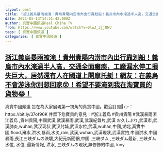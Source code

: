```yaml
---
layout: post
title: "浙江義烏暴雨被淹！貴州貴陽内涝市內出行靠划船！義烏市內水淹過半人高，交通全面癱瘓，工廠漏水停工損失巨大，居然還有人在國道上開摩托艇！網友：在義烏不會游泳你別想回家😲！希望不要淹到我在淘寶買的貨物😂！"
date: 2021-05-13T14:21:42.000Z
author: 真實中國頻道Real China TV
from: https://www.youtube.com/watch?v=0lwJ_3jj8NU
tags: [ 真實中國頻道 ]
categories: [ 真實中國頻道 ]
---
```

<!--1620915702000-->
[浙江義烏暴雨被淹！貴州貴陽内涝市內出行靠划船！義烏市內水淹過半人高，交通全面癱瘓，工廠漏水停工損失巨大，居然還有人在國道上開摩托艇！網友：在義烏不會游泳你別想回家😲！希望不要淹到我在淘寶買的貨物😂！](https://www.youtube.com/watch?v=0lwJ_3jj8NU)
------

<div>
真實中國頻道 旨在為大家展現第一視角的真實中國，歡迎訂閱💖👉：https://bit.ly/37of96K  并留下您寶貴的意見！#浙江義烏 #貴州貴陽 #武漢暴雨浙江義烏 ,貴州貴陽,中國武漢,武漢暴雨,武漢,武漢紀錄片,武漢 お久しぶり,武漢市,武漢肺炎,wuhan,武汉现状,武汉封城,武汉水位,武漢,wuhan,中國,湖北,真實中國,flood,淹水,洪水,暴雨,水災,rain,武漢,wuhan,武漢現狀,武漢實拍,中國洪水,中國暴雨,長江三峡ダムの決壊,大紀元新聞網,中国 ,三峡ダム ,三峡ダム最新, 三峡ダム水位, 水位, 最新情報, 洪水, 三峡ダムの現状,無修飾的中國,Tony
</div>
